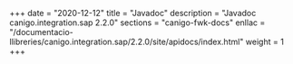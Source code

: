 +++
date        = "2020-12-12"
title       = "Javadoc"
description = "Javadoc canigo.integration.sap 2.2.0"
sections    = "canigo-fwk-docs"
enllac		= "/documentacio-llibreries/canigo.integration.sap/2.2.0/site/apidocs/index.html"
weight		= 1
+++
